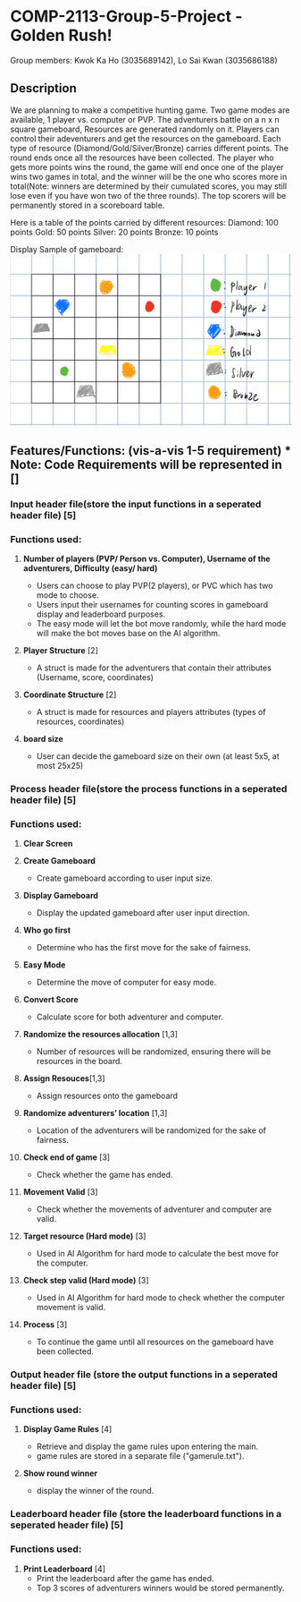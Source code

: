 # COMP-2113-Group-5-Project -Golden Rush!

Group members: Kwok Ka Ho (3035689142), Lo Sai Kwan (3035686188)

## Description
We are planning to make a competitive hunting game. Two game modes are available, 1 player vs. computer or PVP. The adventurers battle on a n x n square gameboard, Resources are generated randomly on it. Players can control their adeventurers and get the resources on the gameboard. Each type of resource (Diamond/Gold/Silver/Bronze) carries different points. The round ends once all the resources have been collected. The player who gets more points wins the round, the game will end once one of the player wins two games in total, and the winner will be the one who scores more in total(Note: winners are determined by their cumulated scores, you may still lose even if you have won two of the three rounds). The top scorers will be permanently stored in a scoreboard table.

Here is a table of the points carried by different resources:
Diamond: 100 points
Gold: 50 points
Silver: 20 points
Bronze: 10 points

Display Sample of gameboard:
![image](Display_view.png)

## Features/Functions: (vis-a-vis 1-5 requirement) * Note: Code Requirements will be represented in []

### Input header file(store the input functions in a seperated header file) [5]
### Functions used:
1) **Number of players (PVP/ Person vs. Computer), Username of the adventurers, Difficulty (easy/ hard)** 
     - Users can choose to play PVP(2 players), or PVC which has two mode to choose. 
     - Users input their usernames for counting scores in gameboard display and leaderboard purposes.
     - The easy mode will let the bot move randomly, while the hard mode will make the bot moves base on the AI algorithm.

2) **Player Structure** [2]
     - A struct is made for the adventurers that contain their attributes (Username, score, coordinates)
     
3) **Coordinate Structure** [2]
     - A struct is made for resources and players attributes (types of resources, coordinates)
     
4) **board size** 
     - User can decide the gameboard size on their own (at least 5x5, at most 25x25)

### Process header file(store the process functions in a seperated header file) [5]
### Functions used:
1) **Clear Screen**

2) **Create Gameboard**
     - Create gameboard according to user input size. 
     
3) **Display Gameboard**
     - Display the updated gameboard after user input direction.
     
4) **Who go first**
     - Determine who has the first move for the sake of fairness.
     
5) **Easy Mode**
     - Determine the move of computer for easy mode.
     
6) **Convert Score**
     - Calculate score for both adventurer and computer.
     
7) **Randomize the resources allocation** [1,3]
     - Number of resources will be randomized, ensuring there will be resources in the board.
     
8) **Assign Resouces**[1,3]
     - Assign resources onto the gameboard
     
9) **Randomize adventurers’ location** [1,3]
     - Location of the adventurers will be randomized for the sake of fairness.

10) **Check end of game** [3]
     - Check whether the game has ended.

11) **Movement Valid** [3]
     - Check whether the movements of adventurer and computer are valid.
     
12) **Target resource (Hard mode)** [3]
     - Used in AI Algorithm for hard mode to calculate the best move for the computer.
     
14) **Check step valid (Hard mode)** [3]
     - Used in AI Algorithm for hard mode to check whether the computer movement is valid.
     
15) **Process** [3]
     - To continue the game until all resources on the gameboard have been collected.
     
### Output header file (store the output functions in a seperated header file) [5]
### Functions used:
1) **Display Game Rules** [4]
     - Retrieve and display the game rules upon entering the main.
     - game rules are stored in a separate file ("gamerule.txt").

2) **Show round winner**
     - display the winner of the round.

### Leaderboard header file (store the leaderboard functions in a seperated header file) [5]
### Functions used:
1) **Print Leaderboard** [4]
     - Print the leaderboard after the game has ended.
     - Top 3 scores of adventurers winners would be stored permanently.   
    
